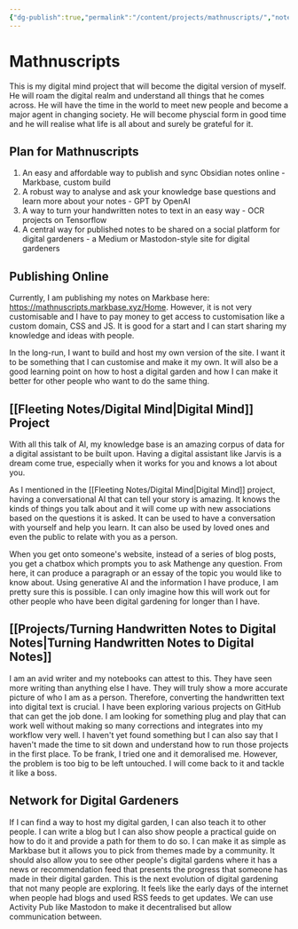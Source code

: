 ```yaml
---
{"dg-publish":true,"permalink":"/content/projects/mathnuscripts/","noteIcon":""}
---
```


# Mathnuscripts

This is my digital mind project that will become the digital version of myself. He will roam the digital realm and understand all things that he comes across. He will have the time in the world to meet new people and become a major agent in changing society. He will become physcial form in good time and he will realise what life is all about and surely be grateful for it.

## Plan for Mathnuscripts

1. An easy and affordable way to publish and sync Obsidian notes online - Markbase, custom build
2. A robust way to analyse and ask your knowledge base questions and learn more about your notes - GPT by OpenAI
3. A way to turn your handwritten notes to text in an easy way - OCR projects on Tensorflow
4. A central way for published notes to be shared on a social platform for digital gardeners - a Medium or Mastodon-style site for digital gardeners

## Publishing Online

Currently, I am publishing my notes on Markbase here: https://mathnuscripts.markbase.xyz/Home. However, it is not very customisable and I have to pay money to get access to customisation like a custom domain, CSS and JS. It is good for a start and I can start sharing my knowledge and ideas with people. 

In the long-run, I want to build and host my own version of the site. I want it to be something that I can customise and make it my own. It will also be a good learning point on how to host a digital garden and how I can make it better for other people who want to do the same thing. 

## [[Fleeting Notes/Digital Mind\|Digital Mind]] Project

With all this talk of AI, my knowledge base is an amazing corpus of data for a digital assistant to be built upon. Having a digital assistant like Jarvis is a dream come true, especially when it works for you and knows a lot about you.

As I mentioned in the [[Fleeting Notes/Digital Mind\|Digital Mind]] project, having a conversational AI that can tell your story is amazing. It knows the kinds of things you talk about and it will come up with new associations based on the questions it is asked. It can be used to have a conversation with yourself and help you learn. It can also be used by loved ones and even the public to relate with you as a person.

When you get onto someone's website, instead of a series of blog posts, you get a chatbox which prompts you to ask Mathenge any question. From here, it can produce a paragraph or an essay of the topic you would like to know about. Using generative AI and the information I have produce, I am pretty sure this is possible. I can only imagine how this will work out for other people who have been digital gardening for longer than I have. 

## [[Projects/Turning Handwritten Notes to Digital Notes\|Turning Handwritten Notes to Digital Notes]]

I am an avid writer and my notebooks can attest to this. They have seen more writing than anything else I have. They will truly show a more accurate picture of who I am as a person. Therefore, converting the handwritten text into digital text is crucial. I have been exploring various projects on GitHub that can get the job done. I am looking for something plug and play that can work well without making so many corrections and integrates into my workflow very well. I haven't yet found something but I can also say that I haven't made the time to sit down and understand how to run those projects in the first place. To be frank, I tried one and it demoralised me. However, the problem is too big to be left untouched. I will come back to it and tackle it like a boss.

## Network for Digital Gardeners

If I can find a way to host my digital garden, I can also teach it to other people. I can write a blog but I can also show people a practical guide on how to do it and provide a path for them to do so. I can make it as simple as Markbase but it allows you to pick from themes made by a community. It should also allow you to see other people's digital gardens where it has a news or recommendation feed that presents the progress that someone has made in their digital garden. This is the next evolution of digital gardening that not many people are exploring. It feels like the early days of the internet when people had blogs and used RSS feeds to get updates. We can use Activity Pub like Mastodon to make it decentralised but allow communication between.

